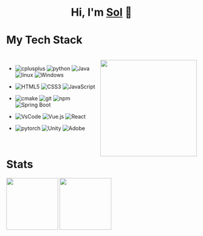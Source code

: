 <h1 align="center">Hi, I'm <a href="https://github.com/solmp">Sol</a> 👋</h1>

#  My Tech Stack

<br/>
<!-- <a href="https://github.com/solmp"><img src="https://cdn.jsdelivr.net/gh/solmp/imgurl/icon/202110171435495.gif" align="right" height="180"/></a> -->
<a href="https://github.com/solmp"><img src="https://media.giphy.com/media/SWoSkN6DxTszqIKEqv/giphy.gif" align="right" height="255"/></a>

- <img alt="cplusplus" src="https://img.shields.io/badge/C%2B%2B-00599C?style=flat-square&logo=c%2B%2B&logoColor=white" >
  <img alt="python" src="https://img.shields.io/badge/Python-3776AB?style=flat-square&logo=python&logoColor=white" >
  <img alt="Java" src="https://img.shields.io/badge/Java-cc0000?style=flat-square&logo=Java&logoColor=white" >
  <img alt="linux" src="https://img.shields.io/badge/Linux-FCC624?style=flat-square&logo=linux&logoColor=black" >
  <img alt="Windows" src="https://img.shields.io/badge/Windows-blue.svg?style=flat-square&logo=windows&logoColor=white">
  
- ![HTML5](https://img.shields.io/badge/-HTML5-%23E44D27?style=flat-square&logo=html5&logoColor=ffffff)
  ![CSS3](https://img.shields.io/badge/-CSS3-%231572B6?style=flat-square&logo=css3)
  ![JavaScript](https://img.shields.io/badge/-JavaScript-%23F7DF1C?style=flat-square&logo=javascript&logoColor=000000&labelColor=%23F7DF1C&color=%23FFCE5A)
  
- <img alt="cmake" src="https://img.shields.io/badge/CMake-blue?style=flat-square&logo=cmake&logoColor=white" >
  <img alt="git" src="https://img.shields.io/badge/Git-F05032?style=flat-square&logo=git&logoColor=white" >
  <img alt="npm" src="https://img.shields.io/badge/-NPM-CB3837?style=flat-square&logo=npm&logoColor=white" />
  <img alt="Spring Boot" src="https://img.shields.io/badge/Spring Boot-ccecec?style=flat-square&logo=Spring Boot&logoColor=##6DB33F" >
  
- ![VsCode](https://img.shields.io/badge/Editor-VSCode-blue?style=flat-square&logo=visual-studio-code&logoColor=white)
  ![Vue.js](https://img.shields.io/badge/-Vue.js-%232c3e50?style=flat-square&logo=Vue.js)
  ![React](https://img.shields.io/badge/-React-%23282C34?style=flat-square&logo=react)
  
- <img alt="pytorch" src="https://img.shields.io/badge/PyTorch-EE4C2C?style=flat-square&logo=PyTorch&logoColor=white" >
  <img alt="Unity" src="https://img.shields.io/badge/Unity-000000?style=flat-square&logo=Unity&logoColor=#FFFFFF" >
  <img alt="Adobe" src="https://img.shields.io/badge/Adobe-FF0000?style=flat-square&logo=Adobe&logoColor=#FF0000" >
<br/>

# Stats

<!-- <p align="left">
<img alt="solmp's github stats" height='230' src="https://github-readme-stats.vercel.app/api?username=solmp&show_icons=true&include_all_commits=true">
<img alt="solmp's github stats" height='230' src="https://github-readme-stats.vercel.app/api/top-langs/?username=solmp">
</p> -->

<img align="" height="137px" src="https://github-readme-stats.vercel.app/api?username=solmp&hide_title=true&hide_border=true&show_icons=true&include_all_commits=true&line_height=21&bg_color=0,EC6C6C,FFD479,FFFC79,73FA79&theme=graywhite&locale=cn" />

<img align="" height="137px" src="https://github-readme-stats.vercel.app/api/top-langs/?username=solmp&hide_title=true&hide_border=true&layout=compact&bg_color=0,73FA79,73FDFF,D783FF&theme=graywhite&locale=cn" />


